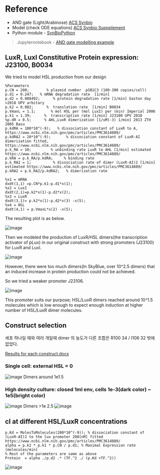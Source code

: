 # Reference
* AND gate (Light/Arabinose) [ACS Synbio](https://pubs.acs.org/doi/10.1021/acssynbio.8b00280)
* Model (check ODE equations) [ACS Synbio Suppplement](https://pubs.acs.org/doi/suppl/10.1021/acssynbio.8b00280/suppl_file/sb8b00280_si_001.pdf)
* Python module - [SynBioPython](https://github.com/Global-Biofoundries-Alliance/SynBioPython)
> Jupyternotebook - [AND gate modelling example](https://github.com/Global-Biofoundries-Alliance/SynBioPython/blob/master/examples/genbabel.ipynb)


## LuxR, LuxI Constitutive Protein expression: J23100, B0034 
We tried to model HSL production from our design

    %Parameters
    p.CN = 200;        % plasmid number  pSB1C3 (100-300 copies/cell)  
    p.d1 = 0.247;   % mRNA degradation rate  [1/min] 
    p.d2 = 0.008492;      % protein degradation rate [1/min] Gaston day >2018 UPV arbitary
    p.k2 = 0.082;      %  translation rate  [1/min] B0034
    p.VmaxL = 1.1;       % mol HSL per (mol LuxI) per (min) Imperial 2006
    p.k1 = 1.39;      %  transcription rate [1/min] J23100 UPV 2018
    %p.dR = 0.5;      % AHL,LuxR dimerization [1/uM(-3) 1/min] 2013 ZTH 2005 Basu
    p.kdRA = 100*10^(-9);   % dissociation constant of LuxR to A, https://www.ncbi.nlm.nih.gov/pmc/articles/PMC3614889/    
    p.kdRA2 = 20*10^(-9);       % dissociation constant of LuxR·AI dimerization fitted, https://www.ncbi.nlm.nih.gov/pmc/articles/PMC3614889/    
    p.k_RA = 10;         % unbinding rate LuxR to AHL [1/min] estimated https://www.ncbi.nlm.nih.gov/pmc/articles/PMC3614889/ 
    p.kRA = p.k_RA/p.kdRA;     % binding rate      
    p.k_RA2 = 1;          % dissociation rate of dimer (LuxR·AI)2 [1/min] estimated https://www.ncbi.nlm.nih.gov/pmc/articles/PMC3614889/ 
    p.kRA2 = p.k_RA2/p.kdRA2;   % dimerization rate
    
    %x1 = mRNA
    dxdt(1,1) =p.CN*p.k1-p.d1*x(1);
    %x2 = LuxI
    dxdt(2,1)=p.k2*x(1)-p.d2*x(2);
    %x3 = LuxR
    dxdt(3,1)= p.k2*x(1)-p.d2*x(3) -x(5);
    %x4 = HSL
    dxdt(4,1) = p.VmaxL*x(2) -x(5);
    
The resulting plot is as below. 

![image](https://user-images.githubusercontent.com/87188354/134769912-c4c253de-1b04-4a8b-84f8-08fc067cd724.png)

Then we modeled the production of LuxR/HSL dimers(the transcription activator of pLux) in our original construct with strong promoters (J23100) for LuxR and LuxI.

![image](https://user-images.githubusercontent.com/87188354/134772693-37ceb8e1-96cb-4489-b386-63b56a6a020e.png)

However, there were too much dimers(In SkyBlue, over 10^2.5 dimers) that an induced increase in protein production could not be achieved. 

So we tried a weaker promoter J23106. 

![image](https://user-images.githubusercontent.com/87188354/134774196-b8d865fb-a5cc-4188-8e66-e6696176cde1.png)

This promoter suits our purpose; HSL/LuxR dimers reached around 10^1.5 molecules which is low enough to expect enough induction at higher number of HSL/LuxR dimer molecules.


## Construct selection
세포 하나일 때와 여러 개일때 dimer 의 농도가 다른 조합은 R100 34 / I106 32 밖에 없었다. 

[Results for each construct.docx](https://github.com/KUAS-Korea/KUAS-2021-igem/files/7252979/Results.for.each.construct.docx)
### Single cell: external HSL = 0
![image](https://user-images.githubusercontent.com/87188354/135295998-2e6ae6fe-4ebb-4ec2-a4a8-2bbf78ebb45b.png)
Dimers around 1e1.5

### High density culture: closed 1ml env, cells 1e-3(dark color) ~ 1e5(bright color) 
![image](https://user-images.githubusercontent.com/87188354/135296285-d6b808c3-11e8-4cff-aed6-674428672736.png)
Dimers >1e 2.5
![image](https://user-images.githubusercontent.com/87188354/135296306-2c1edd0a-9f53-4468-bbee-e1bfce6c6a0d.png)


## cI at different HSL/LuxR concentrations
    
    p.Kd = MolesToMolecules(200*10^(-9)); % dissociation constant of (LuxR·AI)2 to the lux promoter 200[nM] fitted https://www.ncbi.nlm.nih.gov/pmc/articles/PMC3614889/
    alpha = p.k2 * p.k1 * p.CN / p.d1; % Maximal Expression rate [molecules/min]   
    % Rest of the parameters are same as above
    Protein  = alpha ./p.d2 .* (TF.^2 ./ (p.Kd +TF.^2))
![image](https://user-images.githubusercontent.com/87188354/134773893-b7194059-6af8-4751-ba8a-9c0f2fc21aeb.png)
